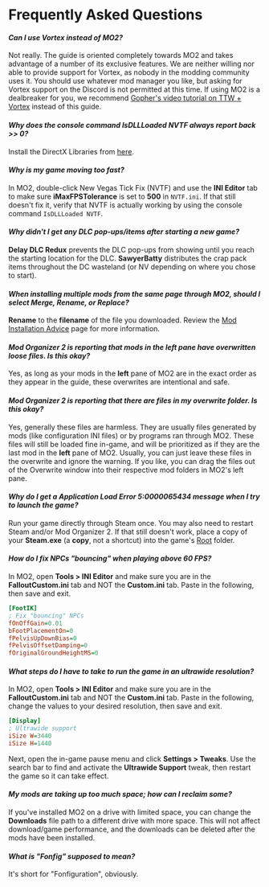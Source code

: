 ﻿# Frequently Asked Questions

#### *Can I use Vortex instead of MO2?*
Not really. The guide is oriented completely towards MO2 and takes advantage of a number of its exclusive features.
We are neither willing nor able to provide support for Vortex, as nobody in the modding community uses it. You should 
use whatever mod manager you like, but asking for Vortex support on the Discord is not permitted at this time.
If using MO2 is a dealbreaker for you, we recommend 
[Gopher's video tutorial on TTW + Vortex](https://www.youtube.com/watch?v=Zts-tF0nYIk) instead of this guide. 

#### *Why does the console command IsDLLLoaded NVTF always report back >> 0?*
Install the DirectX Libraries from [here](https://www.microsoft.com/en-us/download/details.aspx?id=8109).

#### *Why is my game moving too fast?*
In MO2, double-click New Vegas Tick Fix (NVTF) and use the **INI Editor** tab to make sure **iMaxFPSTolerance** is set to **500** in `NVTF.ini`. 
If that still doesn't fix it, verify that NVTF is actually working by using the console command `IsDLLLoaded NVTF`. 

#### *Why didn't I get any DLC pop-ups/items after starting a new game?*
**Delay DLC Redux** prevents the DLC pop-ups from showing until you reach the starting location for the DLC. **SawyerBatty** distributes the crap pack items throughout the DC wasteland (or NV depending on where you chose to start). 

#### *When installing multiple mods from the same page through MO2, should I select Merge, Rename, or Replace?*
**Rename** to the **filename** of the file you downloaded. Review the [Mod Installation Advice](mo2#mod-installation-advice) page for more information.

#### *Mod Organizer 2 is reporting that mods in the left pane have overwritten loose files. Is this okay?*
Yes, as long as your mods in the **left** pane of MO2 are in the exact order as they appear in the guide, these overwrites are intentional and safe. 

#### *Mod Organizer 2 is reporting that there are files in my overwrite folder. Is this okay?*
Yes, generally these files are harmless. They are usually files generated by mods (like configuration INI files) or by programs ran through MO2. These files will still be loaded fine in-game, and will be prioritized as if they are the last mod in the **left** pane of MO2. Usually, you can just leave these files in the overwrite and ignore the warning. If you like, you can drag the files out of the Overwrite window into their respective mod folders in MO2's left pane. 

#### *Why do I get a Application Load Error 5:0000065434 message when I try to launch the game?*
Run your game directly through Steam once. You may also need to restart Steam and/or Mod Organizer 2. If that still doesn't work, place a copy of your **Steam.exe** (a **copy**, not a shortcut) into the game's [Root](./setup/#important-locations) folder. 

#### *How do I fix NPCs "bouncing" when playing above 60 FPS?*
In MO2, open **Tools > INI Editor** and make sure you are in the **FalloutCustom.ini** tab and NOT the **Custom.ini** tab.
Paste in the following, then save and exit.
```ini
[FootIK]
; Fix "bouncing" NPCs
fOnOffGain=0.01
bFootPlacementOn=0
fPelvisUpDownBias=0
fPelvisOffsetDamping=0
fOriginalGroundHeightMS=0
```

#### *What steps do I have to take to run the game in an ultrawide resolution?*
In MO2, open **Tools > INI Editor** and make sure you are in the **FalloutCustom.ini** tab and NOT the **Custom.ini** tab.
Paste in the following, change the values to your desired resolution, then save and exit.
```ini
[Display]
; Ultrawide support
iSize W=3440
iSize H=1440
```
Next, open the in-game pause menu and click **Settings > Tweaks**. Use the search bar to
find and activate the **Ultrawide Support** tweak, then restart the game so it can take effect.

#### *My mods are taking up too much space; how can I reclaim some?*

If you've installed MO2 on a drive with limited space, you can change the **Downloads** file path 
to a different drive with more space. This will not affect download/game performance, and the downloads
can be deleted after the mods have been installed.


#### *What is "Fonfig" supposed to mean?*
It's short for "Fonfiguration", obviously.